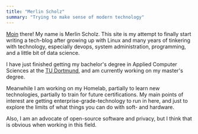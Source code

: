 ```yaml
---
title: "Merlin Scholz"
summary: "Trying to make sense of modern technology"
---
```

[Moin](https://en.wikipedia.org/wiki/Moin) there! My name is Merlin Scholz. This site is my attempt to finally start writing a tech-blog after growing up with Linux and many years of tinkering with technology, especially devops, system administration, programming, and a little bit of data science.

I have just finished getting my bachelor's degree in Applied Computer Sciences at the [TU Dortmund](https://www.tu-dortmund.de/), and am currently working on my master's degree.

Meanwhile I am working on my Homelab, partially to learn new technologies, partially to train for future certifications. My main points of interest are getting enterprise-grade-technology to run in here, and just to explore the limits of what things you can do with soft- and hardware.

Also, I am an advocate of open-source software and privacy, but I think that is obvious when working in this field.